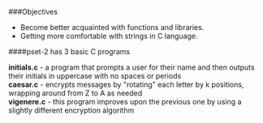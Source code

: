 ###Objectives  
* Become better acquainted with functions and libraries.
* Getting more comfortable with strings in C language.

####pset-2 has 3 basic C programs  

**initials.c** - a program that prompts a user for their name and then outputs their initials in uppercase with no spaces or periods  
**caesar.c** - encrypts messages by "rotating" each letter by k positions, wrapping around from Z to A as needed  
**vigenere.c** - this program improves upon the previous one by using a slightly different encryption algorithm
